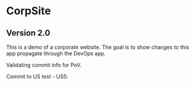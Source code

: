 # CorpSite

## Version 2.0

This is a demo of a corporate website.  The goal is to show changes to this app propagate through the DevOps app.

Validating commit info for PoV.

Commit to US test - US5:
